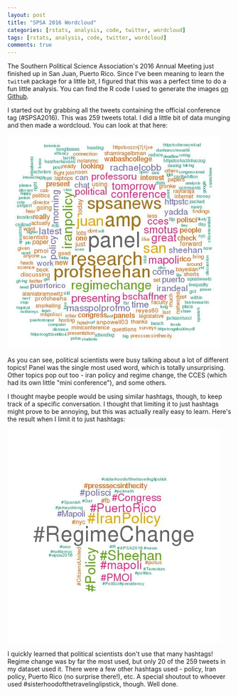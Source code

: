 ```yaml
---
layout: post
title: "SPSA 2016 Wordcloud"
categories: [rstats, analysis, code, twitter, wordcloud]
tags: [rstats, analysis, code, twitter, wordcloud]
comments: true
---
```


The Southern Political Science Association's 2016 Annual Meeting just
finished up in San Juan, Puerto Rico. Since I've been meaning to learn
the `twitteR` package for a little bit, I figured that this was a
perfect time to do a fun little analysis. You can find the R code I
used to generate the images
[on Github](https://github.com/jabranham/jabranham.github.io/code/spsa-2016-wordcloud.R). 

I started out by grabbing all the tweets containing the official
conference tag (#SPSA2016). This was 259 tweets total. I did a little
bit of data munging and then made a wordcloud. You can look at that
here: 

![SPSA tweets wordcloud](/image/spsa-wordcloud.jpeg)

As you can see, political scientists were busy talking about a lot of
different topics! Panel was the single most used word, which is
totally unsurprising. Other topics pop out too - iran policy and
regime change, the CCES (which had its own little "mini conference"),
and some others. 

I thought maybe people would be using similar hashtags, though, to
keep track of a specific conversation. I thought that limiting it to
just hashtags might prove to be annoying, but this was actually really
easy to learn. Here's the result when I limit it to just hashtags:

![SPSA tweets hashtag wordcloud](/image/spsa-hashtags.jpeg)

I quickly learned that political scientists don't use that many
hashtags! Regime change was by far the most used, but only 20 of the
259 tweets in my dataset used it. There were a few other hashtags
used - policy, Iran policy, Puerto Rico (no surprise there!), etc. A
special shoutout to whoever used #sisterhoodofthetravelinglipstick,
though. Well done. 
